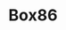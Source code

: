 ---
description: |
  Box86 allows to run 32bits x86 applications on ARM devices.

  Playing linux games, like WorldOfGoo, FTL or Unreal Tournament 2004 on a RaspberryPI 4 or other SBC, becomes possible with Box86. Using Wine is also supported, opening a lot more possibilities and enhancing the compatibility of ARM board.
  
  You are not limited on games with box86, and you can use it to run Zoom linux client, or setup a Teamspeak or Game Server.
  
  Box86 combine a fast Dynarec that converts on the fly x86 code to ARM code, with native library wrapping to avoid emulating frequently used functions and to be able to use box86 super easily: no need for a full x86 chroot system, most used libraries are the native versions.
layout: stand
show_on_overview: true
logo: stands/box86_-_linux_userspace_x86_emulator/logo.png
new_this_year: |
  <p>Box86 is targeted towards 32bits. While compatibility and speed can be improved, the support of 16bits code (for Wine) is probably the last missing feature for box86.</p>
  <p>After that, Box64 will be targeted toward 64bits apps. It will be a different application, and will allow similar principles with native use of ARM64 native libs directly on x86_64 linux apps.</p>
showcase: <p>Discover new possibilties for your RaspberryPI 4 and all other ARM SBC with
  Box86. Playing FTL or Into the Breach, Unreal Tournament 99 or 2004, or racing a
  few laps on Flatout (to name just a few) becomes possible on a small SBC.</p>
themes:
- Gaming
title: Box86
website: https://ptitseb.github.io/box86/
chatroom: box86
---